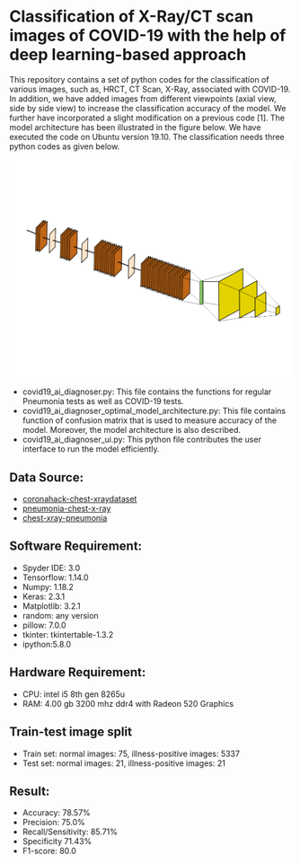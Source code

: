 # Classification of X-Ray/CT scan images of COVID-19 with the help of deep learning-based approach

This repository contains a set of python codes for the classification of various images, such as, HRCT, CT Scan, X-Ray, associated with COVID-19.  In addition, we have added images from different viewpoints (axial view, side by side view) to increase the classification accuracy of the model. We further have incorporated a slight modification on a previous code [1]. The model architecture has been illustrated in the figure below. We have executed the code on Ubuntu version 19.10. The classification needs three python codes as given below.  

![](Images/Image_Classification.png)

- covid19_ai_diagnoser.py: This file contains the functions for regular Pneumonia tests as well as COVID-19 tests.
- covid19_ai_diagnoser_optimal_model_architecture.py: This file contains function of confusion matrix that is used to measure accuracy of the model. Moreover, the model architecture is also described.
- covid19_ai_diagnoser_ui.py: This python file contributes the user interface to run the model efficiently.

## Data Source:
 - [coronahack-chest-xraydataset](https://www.kaggle.com/praveengovi/coronahack-chest-xraydataset)  
 - [pneumonia-chest-x-ray](https://www.kaggle.com/parthachakraborty/pneumonia-chest-x-ray)  
 - [chest-xray-pneumonia](https://www.kaggle.com/paultimothymooney/chest-xray-pneumonia)  


## Software Requirement:
- Spyder IDE: 3.0 
- Tensorflow: 1.14.0
- Numpy: 1.18.2 
- Keras: 2.3.1 
- Matplotlib: 3.2.1   
- random: any version
- pillow: 7.0.0
- tkinter: tkintertable-1.3.2
- ipython:5.8.0 

## Hardware Requirement:
- CPU: intel i5 8th gen  8265u
- RAM: 4.00 gb  3200 mhz ddr4 with Radeon 520  Graphics

## Train-test image split

- Train set: normal images: 75, illness-positive images: 5337
- Test set: normal images: 21, illness-positive images: 21

## Result:
- Accuracy: 78.57%
- Precision: 75.0%
- Recall/Sensitivity: 85.71%
- Specificity 71.43%
- F1-score: 80.0

